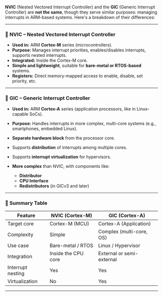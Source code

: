  **NVIC** (Nested Vectored Interrupt Controller) and the **GIC** (Generic Interrupt Controller) are **not the same**, though they serve similar purposes: managing interrupts in ARM-based systems. Here's a breakdown of their differences:

---

### 🔹 **NVIC – Nested Vectored Interrupt Controller**

* **Used in:** ARM **Cortex-M** series (microcontrollers).
* **Purpose:** Manages interrupt priorities, enables/disables interrupts, supports nested interrupts.
* **Integrated:** Inside the Cortex-M core.
* **Simple and lightweight**, suitable for **bare-metal or RTOS-based** systems.
* **Registers:** Direct memory-mapped access to enable, disable, set priority, etc.

---

### 🔹 **GIC – Generic Interrupt Controller**

* **Used in:** ARM **Cortex-A** series (application processors, like in Linux-capable SoCs).
* **Purpose:** Handles interrupts in more complex, multi-core systems (e.g., smartphones, embedded Linux).
* **Separate hardware block** from the processor core.
* Supports **distribution** of interrupts among multiple cores.
* Supports **interrupt virtualization** for hypervisors.
* **More complex** than NVIC, with components like:

  * **Distributor**
  * **CPU Interface**
  * **Redistributors** (in GICv3 and later)

---

### 🔸 Summary Table

| Feature           | NVIC (Cortex-M)     | GIC (Cortex-A)            |
| ----------------- | ------------------- | ------------------------- |
| Target core       | Cortex-M (MCU)      | Cortex-A (Application)    |
| Complexity        | Simple              | Complex (multi-core, OS)  |
| Use case          | Bare-metal / RTOS   | Linux / Hypervisor        |
| Integration       | Inside the CPU core | External or semi-external |
| Interrupt nesting | Yes                 | Yes                       |
| Virtualization    | No                  | Yes                       |

---

